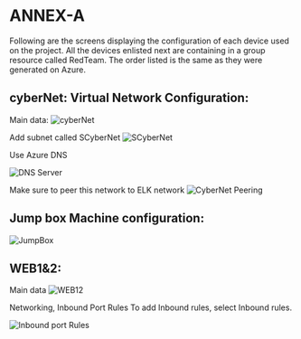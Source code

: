 # ANNEX-A
Following are the screens displaying the configuration of each device used on the project. 
All the devices enlisted next are containing in a group resource called RedTeam.
The order listed is the same as they were generated on Azure.

## cyberNet: Virtual Network Configuration:

Main data:
![cyberNet](https://user-images.githubusercontent.com/64491311/91500211-0af5bc00-e891-11ea-950d-fe251a498c36.png)

Add subnet called SCyberNet
![SCyberNet](https://user-images.githubusercontent.com/64491311/91500220-0fba7000-e891-11ea-8126-23b97de4e7e2.png)

Use Azure DNS

![DNS Server](https://user-images.githubusercontent.com/64491311/91500227-13e68d80-e891-11ea-8863-48ded9f0d608.png)

Make sure to peer this network to ELK network
![CyberNet Peering](https://user-images.githubusercontent.com/64491311/91500234-16e17e00-e891-11ea-90b6-077b700634cd.png)



## Jump box Machine configuration:
    
 
![JumpBox](https://user-images.githubusercontent.com/64491311/91498502-de8c7080-e88d-11ea-8585-1dba94dbcbdc.png)

## WEB1&2:

Main data
![WEB12](https://user-images.githubusercontent.com/64491311/91500882-61afc580-e892-11ea-85d4-366969ca01f5.png)

Networking, Inbound Port Rules
To add Inbound rules, select Inbound rules.

![Inbound port Rules](https://user-images.githubusercontent.com/64491311/91501277-498c7600-e893-11ea-898b-61c113dbd523.png)


